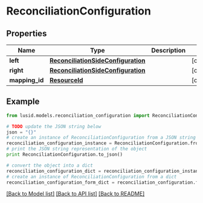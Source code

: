 # ReconciliationConfiguration


## Properties
Name | Type | Description | Notes
------------ | ------------- | ------------- | -------------
**left** | [**ReconciliationSideConfiguration**](ReconciliationSideConfiguration.md) |  | [optional] 
**right** | [**ReconciliationSideConfiguration**](ReconciliationSideConfiguration.md) |  | [optional] 
**mapping_id** | [**ResourceId**](ResourceId.md) |  | [optional] 

## Example

```python
from lusid.models.reconciliation_configuration import ReconciliationConfiguration

# TODO update the JSON string below
json = "{}"
# create an instance of ReconciliationConfiguration from a JSON string
reconciliation_configuration_instance = ReconciliationConfiguration.from_json(json)
# print the JSON string representation of the object
print ReconciliationConfiguration.to_json()

# convert the object into a dict
reconciliation_configuration_dict = reconciliation_configuration_instance.to_dict()
# create an instance of ReconciliationConfiguration from a dict
reconciliation_configuration_form_dict = reconciliation_configuration.from_dict(reconciliation_configuration_dict)
```
[[Back to Model list]](../README.md#documentation-for-models) [[Back to API list]](../README.md#documentation-for-api-endpoints) [[Back to README]](../README.md)


